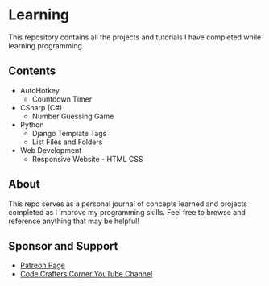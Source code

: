 # Learning

This repository contains all the projects and tutorials I have completed while learning programming.

## Contents

- AutoHotkey
    - Countdown Timer
- CSharp (C#)
    - Number Guessing Game
- Python
    - Django Template Tags
    - List Files and Folders
- Web Development
    - Responsive Website - HTML CSS


## About

This repo serves as a personal journal of concepts learned and projects completed as I improve my programming skills. Feel free to browse and reference anything that may be helpful!

## Sponsor and Support

- [Patreon Page](https://www.patreon.com/ssharworks)
- [Code Crafters Corner YouTube Channel](https://www.youtube.com/channel/UCZGXfClJ2l8MP0l2bMbHa6w)

